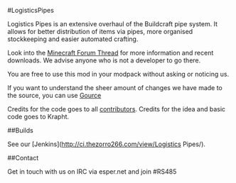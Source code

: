 #LogisticsPipes

Logistics Pipes is an extensive overhaul of the Buildcraft pipe system. It allows for better distribution of items via pipes, more organised stockkeeping and easier automated crafting.

Look into the [Minecraft Forum Thread](http://www.minecraftforum.net/topic/1831791-) for more information and recent downloads.
We advise anyone who is not a developer to go there.

You are free to use this mod in your modpack without asking or noticing us.

If you want to understand the sheer amount of changes we have made to the source, you can use [Gource](https://code.google.com/p/gource/)

Credits for the code goes to all [contributors](https://github.com/RS485/LogisticsPipes/contributors).
Credits for the idea and basic code goes to Krapht.

##Builds

See our [Jenkins](http://ci.thezorro266.com/view/Logistics Pipes/).

##Contact

Get in touch with us on IRC via esper.net and join #RS485
